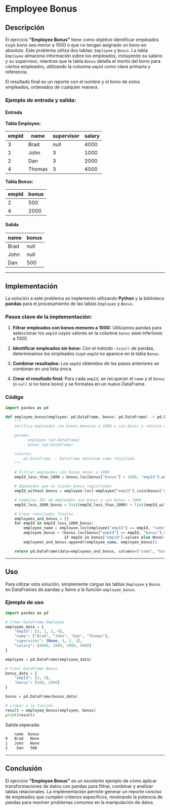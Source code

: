 # Employee Bonus

## Descripción

El ejercicio **"Employee Bonus"** tiene como objetivo identificar empleados cuyo bono sea menor a 1000 o que no tengan asignado un bono en absoluto. Este problema utiliza dos tablas: `Employee` y `Bonus`. La tabla `Employee` almacena información sobre los empleados, incluyendo su salario y su supervisor, mientras que la tabla `Bonus` detalla el monto del bono para ciertos empleados, utilizando la columna `empId` como clave primaria y referencia.

El resultado final es un reporte con el nombre y el bono de estos empleados, ordenados de cualquier manera.

### Ejemplo de entrada y salida:

#### Entrada
**Tabla Employee:**

| empId | name   | supervisor | salary |
|-------|--------|------------|--------|
| 3     | Brad   | null       | 4000   |
| 1     | John   | 3          | 1000   |
| 2     | Dan    | 3          | 2000   |
| 4     | Thomas | 3          | 4000   |

**Tabla Bonus:**

| empId | bonus |
|-------|-------|
| 2     | 500   |
| 4     | 2000  |

#### Salida

| name   | bonus |
|--------|-------|
| Brad   | null  |
| John   | null  |
| Dan    | 500   |

---

## Implementación

La solución a este problema se implementó utilizando **Python** y la biblioteca **pandas** para el procesamiento de las tablas `Employee` y `Bonus`.

### Pasos clave de la implementación:

1. **Filtrar empleados con bonos menores a 1000:**
   Utilizamos pandas para seleccionar los `empId` cuyos valores en la columna `bonus` sean inferiores a 1000.

2. **Identificar empleados sin bono:**
   Con el método `~isin()` de pandas, determinamos los empleados cuyo `empId` no aparece en la tabla `Bonus`.

3. **Combinar resultados:**
   Los `empId` obtenidos de los pasos anteriores se combinan en una lista única.

4. **Crear el resultado final:**
   Para cada `empId`, se recuperan el `name` y el `bonus` (o `null` si no tiene bono) y se formatea en un nuevo DataFrame.

### Código

```python
import pandas as pd

def employee_bonus(employee: pd.DataFrame, bonus: pd.DataFrame) -> pd.DataFrame:
    """
    Verifica empleados con bonos menores a 1000 o sin bonos y retorna un DataFrame con los resultados.

    params:
        - employee (pd.DataFrame)
        - bonus (pd.DataFrame)

    returns:
        pd.DataFrame -- Dataframe obtenido como resultado.
    """

    # Filtrar empleados con bonus menor a 1000
    empId_less_than_1000 = bonus.loc[bonus["bonus"] < 1000, "empId"].values

    # Empleados que no tienen bonus registrados
    empId_without_bonus = employee.loc[~employee["empId"].isin(bonus["empId"]), "empId"].values

    # Combinar IDs de empleados sin bonus y con bonus < 1000
    empId_less_1000_bonus = list(empId_less_than_1000) + list(empId_without_bonus)

    # Crear resultados finales
    employees_and_bonus = []
    for empId in empId_less_1000_bonus:
        employee_name = employee.loc[employee["empId"] == empId, "name"].values[0]
        employee_bonus = (bonus.loc[bonus["empId"] == empId, "bonus"].values[0]
                          if empId in bonus["empId"].values else None)
        employees_and_bonus.append((employee_name, employee_bonus))

    return pd.DataFrame(data=employees_and_bonus, columns=["name", "bonus"])
```

---

## Uso

Para utilizar esta solución, simplemente cargue las tablas `Employee` y `Bonus` en DataFrames de pandas y llame a la función `employee_bonus`.

### Ejemplo de uso

```python
import pandas as pd

# Crear DataFrame Employee
employee_data = {
    "empId": [3, 1, 2, 4],
    "name": ["Brad", "John", "Dan", "Thomas"],
    "supervisor": [None, 3, 3, 3],
    "salary": [4000, 1000, 2000, 4000]
}

employee = pd.DataFrame(employee_data)

# Crear DataFrame Bonus
bonus_data = {
    "empId": [2, 4],
    "bonus": [500, 2000]
}

bonus = pd.DataFrame(bonus_data)

# Llamar a la función
result = employee_bonus(employee, bonus)
print(result)
```

Salida esperada:

```bash
    name  bonus
0   Brad   None
1   John   None
2    Dan   500
```

---

## Conclusión

El ejercicio **"Employee Bonus"** es un excelente ejemplo de cómo aplicar transformaciones de datos con pandas para filtrar, combinar y analizar tablas relacionales. La implementación permite generar un reporte conciso de empleados que cumplen criterios específicos, mostrando la potencia de pandas para resolver problemas comunes en la manipulación de datos.
